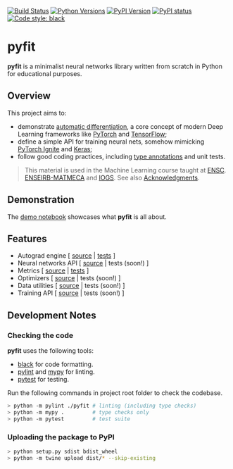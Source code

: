 [![Build Status](https://travis-ci.org/bpesquet/pyfit.svg?branch=master&logo=travis-ci&logoColor=white)](https://travis-ci.org/bpesquet/pyfit)
[![Python Versions](https://img.shields.io/pypi/pyversions/pyfit.svg)](https://pypi.org/project/pyfit)
[![PyPI Version](https://img.shields.io/pypi/v/pyfit.svg)](https://pypi.org/project/pyfit)
[![PyPI status](https://img.shields.io/pypi/status/pyfit.svg)](https://pypi.python.org/project/pyfit)
[![Code style: black](https://img.shields.io/badge/code%20style-black-000000.svg)](https://github.com/psf/black)

# pyfit

**pyfit** is a minimalist neural networks library written from scratch in Python for educational purposes.

## Overview

This project aims to:

- demonstrate [automatic differentiation](https://en.wikipedia.org/wiki/Automatic_differentiation), a core concept of modern Deep Learning frameworks like [PyTorch](https://pytorch.org) and [TensorFlow](https://www.tensorflow.org/);
- define a simple API for training neural nets, somehow mimicking [PyTorch Ignite](https://pytorch.org/ignite/) and [Keras](https://keras.io/);
- follow good coding practices, including [type annotations](https://www.python.org/dev/peps/pep-0484/) and unit tests.

> This material is used in the Machine Learning course taught at [ENSC](https://ensc.bordeaux-inp.fr). [ENSEIRB-MATMECA](https://enseirb-matmeca.bordeaux-inp.fr) and [IOGS](https://www.institutoptique.fr). See also [Acknowledgments](ACKNOWLEDGMENTS.md).

## Demonstration

The [demo notebook](demo.ipynb) showcases what **pyfit** is all about.

## Features

- Autograd engine [ [source](pyfit/engine.py) | [tests](tests/test_engine.py) ]
- Neural networks API [ [source](pyfit/nn.py) | tests (soon!) ]
- Metrics [ [source](pyfit/metrics.py) | [tests](tests/test_metrics.py) ]
- Optimizers [ [source](pyfit/optim.py) | tests (soon!) ]
- Data utilities [ [source](pyfit/data.py) | tests (soon!) ]
- Training API [ [source](pyfit/train.py) | tests (soon!) ]

## Development Notes

### Checking the code

**pyfit** uses the following tools:

- [black](https://github.com/psf/black) for code formatting.
- [pylint](https://www.pylint.org/) and [mypy](http://mypy-lang.org/) for linting.
- [pytest](https://pytest.org) for testing.

Run the following commands in project root folder to check the codebase.

```bash
> python -m pylint ./pyfit # linting (including type checks)
> python -m mypy .         # type checks only
> python -m pytest         # test suite
```

### Uploading the package to PyPI

```bash
> python setup.py sdist bdist_wheel
> python -m twine upload dist/* --skip-existing
```
